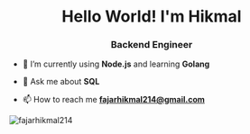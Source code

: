 <h1 align="center">Hello World! I'm Hikmal</h1>
<h3 align="center">Backend Engineer</h3>

- 🌱 I’m currently using **Node.js** and learning **Golang**

- 💬 Ask me about **SQL**

- 📫 How to reach me **fajarhikmal214@gmail.com**

<p><img align="left" src="https://github-readme-stats.vercel.app/api/top-langs?username=fajarhikmal214&show_icons=true&locale=en&layout=compact" alt="fajarhikmal214" /></p>
